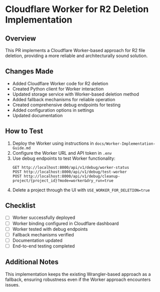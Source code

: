 # Cloudflare Worker for R2 Deletion Implementation

## Overview
This PR implements a Cloudflare Worker-based approach for R2 file deletion, providing a more reliable and architecturally sound solution.

## Changes Made
- Added Cloudflare Worker code for R2 deletion
- Created Python client for Worker interaction
- Updated storage service with Worker-based deletion method
- Added fallback mechanisms for reliable operation
- Created comprehensive debug endpoints for testing
- Added configuration options in settings
- Updated documentation

## How to Test
1. Deploy the Worker using instructions in `docs/Worker-Implementation-Guide.md`
2. Configure the Worker URL and API token in `.env`
3. Use debug endpoints to test Worker functionality:
   ```
   GET http://localhost:8000/api/v1/debug/worker-status
   POST http://localhost:8000/api/v1/debug/test-worker
   POST http://localhost:8000/api/v1/debug/cleanup-project/{project_id}?mode=worker&dry_run=true
   ```
4. Delete a project through the UI with `USE_WORKER_FOR_DELETION=true`

## Checklist
- [ ] Worker successfully deployed
- [ ] Worker binding configured in Cloudflare dashboard
- [ ] Worker tested with debug endpoints
- [ ] Fallback mechanisms verified
- [ ] Documentation updated
- [ ] End-to-end testing completed

## Additional Notes
This implementation keeps the existing Wrangler-based approach as a fallback, ensuring robustness even if the Worker approach encounters issues. 